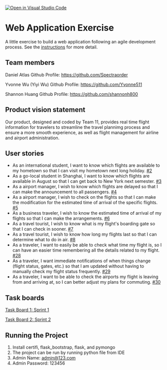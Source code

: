 [![Open in Visual Studio Code](https://classroom.github.com/assets/open-in-vscode-c66648af7eb3fe8bc4f294546bfd86ef473780cde1dea487d3c4ff354943c9ae.svg)](https://classroom.github.com/online_ide?assignment_repo_id=8874577&assignment_repo_type=AssignmentRepo)
# Web Application Exercise

A little exercise to build a web application following an agile development process. See the [instructions](instructions.md) for more detail.

## Team members

Daniel Atlas Github Profile: https://github.com/Spectraorder

Yvonne Wu (Yiyi Wu) Github Profile: https://github.com/Yvonne511

Shannon Huang Github Profile: https://github.com/shannonh800

## Product vision statement

Our product, designed and coded by Team 11, provides real time flight information for travelers to streamline the travel plannimg process and ensure a more smooth experience, as well as flight management for airline and airport administration.

## User stories

- As an international student, I want to know which flights are available to my hometown so that I can visit my hometown next long holiday. [#2](/../../issues/2)
- As a go-local student in Shanghai, I want to know which flights are available in August so that I can get back to New York next semester. [#3](/../../issues/3)
- As a airport manager, I wish to know which flights are delayed so that I can make the announcement to all passengers. [#4](/../../issues/5)
- As a airport manager, I wish to check on the flights so that I can make the modification for the estimated time of arrival of the specific flights. [#5](/../../issues/5)
- As a business traveler, I wish to know the estimated time of arrival of my flights so that I can make the arrangements. [#6](/../../issues/6)
- As a travel tourist, I wish to know what is my flight's boarding gate so that I can check in sooner. [#7](/../../issues/7)
- As a travel tourist, I wish to know how long my flights last so that I can determine what to do in air. [#8](/../../issues/8)
- As a traveler, I want to easily be able to check what time my flight is, so I can have an easier time remembering all the details related to my flight. [#28](/../../issues/28)
- As a traveler, I want immediate notifications of when things change (flight status, gates, etc.) so that I am updated without having to manually check my flight status frequently. [#29](/../../issues/29)
- As a traveler, I want to be able to check the airports my flight is leaving from and arriving at, so I can better adjust my plans for commuting. [#30](/../../issues/30)

## Task boards

[Task Board 1: Sprint 1](https://github.com/orgs/software-students-fall2022/projects/25)

[Task Board 2: Sprint 2](https://github.com/orgs/software-students-fall2022/projects/26)

## Running the Project

1. Install certifi, flask_bootstrap, flask, and pymongo
2. The project can be run by running python file from IDE
3. Admin Name: admin@123.com
4. Admin Password: 123456